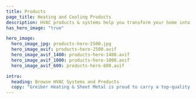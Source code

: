 ```yaml
---
title: Products
page_title: Heating and Cooling Products
description: HVAC products & systems help you transform your home into the healthy, comfortable, efficient, and controlled home of your dreams—a Carrier Home.
has_hero_image: "true"

hero_image:
  hero_image_jpg: products-hero-2500.jpg
  hero_image_avif: products-hero-2500.avif
  hero_image_avif_1400: products-hero-1400.avif
  hero_image_avif_1000: products-hero-1000.avif
  hero_image_avif_600: products-hero-600.avif

intro:
  heading: Browse HVAC Systems and Products
  copy: "Greiber Heating & Sheet Metal is proud to carry a top-quality line of Carrier products, ranging from Air Conditioners and Furnaces and even Humidifiers and Controls. Browse our selection of products below or call us for more information."
---
```

